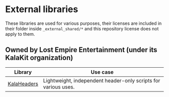 # External libraries

These libraries are used for various purposes, their licenses are included in their folder inside `_external_shared/*` and this repository license does not apply to them.

## Owned by Lost Empire Entertainment (under its KalaKit organization)

| Library                                                         | Use case                                                       |
|-----------------------------------------------------------------|----------------------------------------------------------------|
| [KalaHeaders](https://github.com/KalaKit/KalaHeaders)           | Lightweight, independent header-only scripts for various uses. |